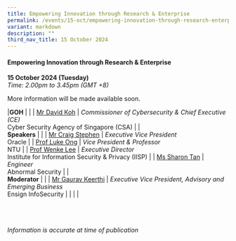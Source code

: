```yaml
---
title: Empowering Innovation through Research & Enterprise
permalink: /events/15-oct/empowering-innovation-through-research-enterprise/
variant: markdown
description: ""
third_nav_title: 15 October 2024
---
```

#### **Empowering Innovation through Research &amp; Enterprise**

**15 October 2024 (Tuesday)**  
*Time: 2.00pm to 3.45pm (GMT +8)*

More information will be made available soon.

|**GOH**          |                                                              |
| [Mr David Koh](/speakers/mr-david-koh/)  | *Commissioner of Cybersecurity &amp; Chief Executive (CE)* <br>Cyber Security Agency of Singapore (CSA)     |
|<br>**Speakers**          |                                                              |
| [Mr Craig Stephen](/speakers/mr-craig-stephen/)  | *Executive Vice President*<br>Oracle           |
| [Prof Luke Ong](/speakers/prof-luke-ong/)  | *Vice President &amp; Professor*<br>NTU           |
| [Prof Wenke Lee](/speakers/prof-wenke-lee/)  | *Executive Director* <br>Institute for Information Security &amp; Privacy (IISP)     |
| [Ms Sharon Tan](/speakers/ms-sharon-tan/)  | *Engineer*<br>Abnormal Security           |
|<br> **Moderator**          |                                                           |
| [Mr Gaurav Keerthi](/speakers/mr-gaurav-keerthi/)  | *Executive Vice President, Advisory and Emerging Business*<br>Ensign InfoSecurity                |
| | |


<br><br><br>
*Information is accurate at time of publication*